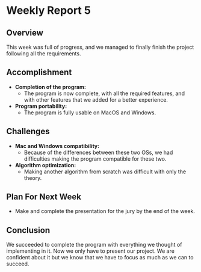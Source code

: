 # Weekly Report 5

## Overview

This week was full of progress, and we managed to finally finish the project following all the requirements.

## Accomplishment

- **Completion of the program:**
    - The program is now complete, with all the required features, and with other features that we added for a better experience.
- **Program portability:**
    - The program is fully usable on MacOS and Windows.

## Challenges

- **Mac and Windows compatibility:**
    - Because of the differences between these two OSs, we had difficulties making the program compatible for these two.
- **Algorithm optimization:**
    - Making another algorithm from scratch was difficult with only the theory.

## Plan For Next Week

- Make and complete the presentation for the jury by the end of the week. 

## Conclusion

We succeeded to complete the program with everything we thought of implementing in it. Now we only have to present our project. We are confident about it but we know that we have to focus as much as we can to succeed.